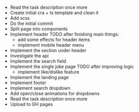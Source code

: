 + Read the task description once more
+ Create initial cra + ts template and clean it
+ Add scss
+ Do the initial commit
+ Split page into components
+ Implement header
  TODO after finishing main things:
  + add some effects for header items
  + implement mobile header menu
+ Implement the section under header
+ Investigate the api
+ Implement the search field
+ Implement the single joke page
  TODO after improving logic
  + implement like/dislike feature
+ Implement the landing page
+ Implement footer
+ Implement search dropdown
+ Add open/close animations for dropdowns
+ Read the task description once more
+ Upload to GH pages
